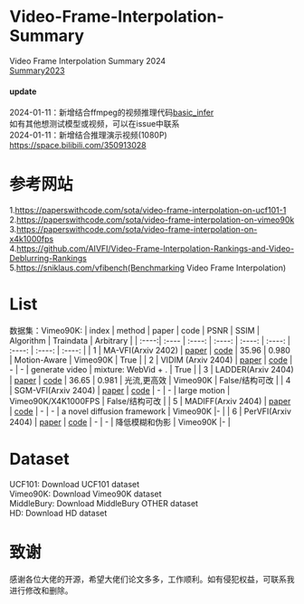 # Video-Frame-Interpolation-Summary
Video Frame Interpolation Summary 2024    
[Summary2023](https://github.com/zdyshine/Video-Frame-Interpolation-Summary/blob/main/2023_before.md)

#### update
2024-01-11：新增结合ffmpeg的视频推理代码[basic_infer](https://github.com/zdyshine/Video-Frame-Interpolation-Summary/tree/main/basic_infer)    
如有其他想测试模型或视频，可以在issue中联系    
2024-01-11：新增结合推理演示视频(1080P) https://space.bilibili.com/350913028    

# 参考网站
1.https://paperswithcode.com/sota/video-frame-interpolation-on-ucf101-1     
2.https://paperswithcode.com/sota/video-frame-interpolation-on-vimeo90k     
3.https://paperswithcode.com/sota/video-frame-interpolation-on-x4k1000fps    
4.https://github.com/AIVFI/Video-Frame-Interpolation-Rankings-and-Video-Deblurring-Rankings     
5.https://sniklaus.com/vfibench(Benchmarking Video Frame Interpolation)    

# List
数据集：Vimeo90K:
| index | method  | paper | code | PSNR | SSIM | Algorithm | Traindata | Arbitrary |
| :----:| :---- | :----: | :----: | :----: | :----: | :----: | :----: | :----: |
| 1 | MA-VFI(Arxiv 2402) | [paper](https://arxiv.org/pdf/2402.02892.pdf) | [code](None) | 35.96 | 0.980 | Motion-Aware  | Vimeo90K | True |
| 2 | VIDIM (Arxiv 2404) | [paper](https://arxiv.org/pdf/2404.01203.pdf) | [code](https://vidim-interpolation.github.io/) | - | - | generate video  | mixture: WebVid + . | True |
| 3 | LADDER(Arxiv 2404) | [paper](https://arxiv.org/pdf/2404.11108.pdf) | [code](None) | 36.65 | 0.981 | 光流,更高效  | Vimeo90K | False/结构可改 |
| 4 | SGM-VFI(Arxiv 2404) | [paper](https://arxiv.org/pdf/2404.06913.pdf) | [code](https://github.com/MCG-NJU/SGM-VFI) | - | - |  large motion | Vimeo90K/X4K1000FPS | False/结构可改 |
| 5 | MADIFF(Arxiv 2404) | [paper](https://arxiv.org/pdf/2404.13534.pdf) | [code](None) | - | - |  a novel diffusion framework  | Vimeo90K |- |
| 6 | PerVFI(Arxiv 2404) | [paper](https://arxiv.org/pdf/2404.06692.pdf) | [code](https://github.com/mulns/PerVFI) | - | - |  降低模糊和伪影  | Vimeo90K |- |

 
# Dataset
UCF101: Download UCF101 dataset    
Vimeo90K: Download Vimeo90K dataset    
MiddleBury: Download MiddleBury OTHER dataset    
HD: Download HD dataset    
# 致谢
感谢各位大佬的开源，希望大佬们论文多多，工作顺利。如有侵犯权益，可联系我进行修改和删除。    
